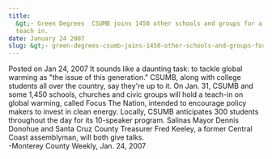 ```yaml
---
title:
  &gt;- Green Degrees  CSUMB joins 1450 other schools and groups for a global warming
  teach in.
date: January 24 2007
slug: &gt;- green-degrees-csumb-joins-1450-other-schools-and-groups-for-a-global-warming-teach-in.
---
```


 



<span class="date">Posted on Jan 24, 2007    </span>
It sounds like a daunting task: to tackle global warming as &quot;the
issue of this generation.&quot; CSUMB, along with college students all
over the country, say they&apos;re up to it. On Jan. 31, CSUMB and some
1,450 schools, churches and civic groups will hold a teach-in on
global warming, called Focus The Nation, intended to encourage
policy makers to invest in clean energy. Locally, CSUMB anticipates
300 students throughout the day for its 10-speaker program. Salinas
Mayor Dennis Donohue and Santa Cruz County Treasurer Fred Keeley, a
former Central Coast assemblyman, will both give talks.<br>
-Monterey County Weekly, Jan. 24, 2007<br/></br>




 
